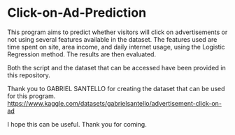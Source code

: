 # Click-on-Ad-Prediction
This program aims to predict whether visitors will click on advertisements or not using several features available in the dataset. The features used are time spent on site, area income, and daily internet usage, using the Logistic Regression method. The results are then evaluated.

Both the script and the dataset that can be accessed have been provided in this repository.

Thank you to GABRIEL SANTELLO for creating the dataset that can be used for this program.
https://www.kaggle.com/datasets/gabrielsantello/advertisement-click-on-ad

I hope this can be useful. Thank you for coming.
